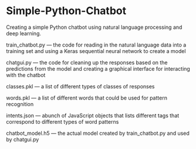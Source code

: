 # Simple-Python-Chatbot

Creating a simple Python chatbot using natural language processing and deep learning.

train_chatbot.py — the code for reading in the natural language data into a training set and using a Keras sequential neural network to create a model


chatgui.py — the code for cleaning up the responses based on the predictions from the model and creating a graphical interface for interacting with the chatbot

classes.pkl — a list of different types of classes of responses

words.pkl — a list of different words that could be used for pattern recognition

intents.json — abunch of JavaScript objects that lists different tags that correspond to different types of word patterns

chatbot_model.h5 — the actual model created by train_chatbot.py and used by chatgui.py